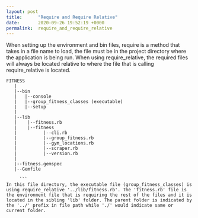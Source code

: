 ```yaml
---
layout: post
title:      "Require and Require Relative"
date:       2020-09-26 19:52:19 +0000
permalink:  require_and_require_relative
---
```



When setting up the environment and bin files, require is a method that takes in a file name to load, the file must be in the project directory where the application is being run. When using require_relative, the required files will always be located relative to where the file that is calling require_relative is located.

```
FITNESS
   |
   |--bin
   |   |--console
   |   |--group_fitness_classes (executable)
   |   |--setup
   |
   |--lib
   |    |--fitness.rb
   |    |--fitness
   |          |--cli.rb
   |          |--group_fitness.rb
   |          |--gym_locations.rb
   |          |--scraper.rb
   |          |--version.rb
   |
   |--fitness.gemspec
   |--Gemfile
	 
	 ```
In this file directory, the executable file (group_fitness_classes) is using require_relative '../lib/fitness.rb'. The 'fitness.rb' file is the environment file that is requiring the rest of the files and it is located in the sibling 'lib' folder. The parent folder is indicated by the '../' prefix in file path while './' would indicate same or current folder.


